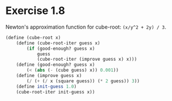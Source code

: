 # Exercise 1.8

Newton's approximation function for cube-root: `(x/y^2 + 2y) / 3`.

```scheme
(define (cube-root x)
    (define (cube-root-iter guess x)
        (if (good-enough? guess x)
            guess
            (cube-root-iter (improve guess x) x)))
    (define (good-enough? guess x)
        (< (abs (- (cube guess) x)) 0.001))
    (define (improve guess x)
        (/ (+ (/ x (square guess)) (* 2 guess)) 3))
    (define init-guess 1.0)
    (cube-root-iter init-guess x))
```
